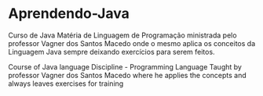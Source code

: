 # Aprendendo-Java
 Curso de Java  Matéria de Linguagem de Programação ministrada pelo professor Vagner dos Santos Macedo onde o mesmo aplica os conceitos da Linguagem Java sempre deixando exercícios para serem feitos.

 Course of Java language
 Discipline - Programming Language
 Taught by professor Vagner dos Santos Macedo where he applies the concepts and always leaves exercises for training
